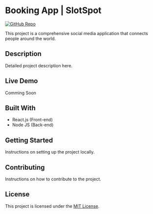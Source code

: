 # Booking App | SlotSpot

[![GitHub Repo](https://img.shields.io/badge/github-repo-green.svg)](https://github.com/Anto1106/SlotSpot)

This project is a comprehensive social media application that connects people around the world.

## Description

Detailed project description here.

## Live Demo

Comming Soon

<!-- The app is hosted at [your-hosting-service.com](https://your-hosting-service.com) -->

## Built With

- React.js (Front-end)
- Node JS (Back-end)

## Getting Started

Instructions on setting up the project locally.

## Contributing

Instructions on how to contribute to the project.

## License

This project is licensed under the [MIT License](LICENSE.md).
